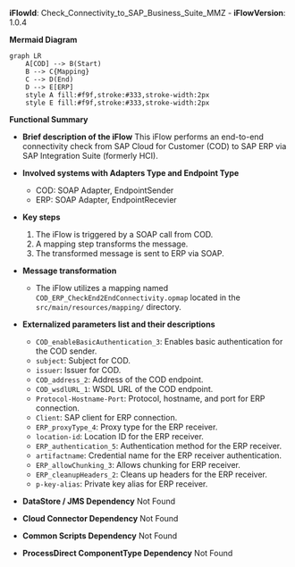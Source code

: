 **iFlowId**: Check_Connectivity_to_SAP_Business_Suite_MMZ - **iFlowVersion**: 1.0.4

**Mermaid Diagram**
```mermaid
graph LR
    A[COD] --> B(Start)
    B --> C{Mapping}
    C --> D(End)
    D --> E[ERP]
    style A fill:#f9f,stroke:#333,stroke-width:2px
    style E fill:#f9f,stroke:#333,stroke-width:2px
```
**Functional Summary**
- **Brief description of the iFlow**
This iFlow performs an end-to-end connectivity check from SAP Cloud for Customer (COD) to SAP ERP via SAP Integration Suite (formerly HCI).

- **Involved systems with Adapters Type and Endpoint Type**
    - COD: SOAP Adapter, EndpointSender
    - ERP: SOAP Adapter, EndpointRecevier

- **Key steps**
    1. The iFlow is triggered by a SOAP call from COD.
    2. A mapping step transforms the message.
    3. The transformed message is sent to ERP via SOAP.

- **Message transformation**
    - The iFlow utilizes a mapping named `COD_ERP_CheckEnd2EndConnectivity.opmap` located in the `src/main/resources/mapping/` directory.

- **Externalized parameters list and their descriptions**
    - `COD_enableBasicAuthentication_3`: Enables basic authentication for the COD sender.
    - `subject`: Subject for COD.
    - `issuer`: Issuer for COD.
    - `COD_address_2`: Address of the COD endpoint.
    - `COD_wsdlURL_1`: WSDL URL of the COD endpoint.
    - `Protocol-Hostname-Port`: Protocol, hostname, and port for ERP connection.
    - `Client`: SAP client for ERP connection.
    - `ERP_proxyType_4`: Proxy type for the ERP receiver.
    - `location-id`: Location ID for the ERP receiver.
    - `ERP_authentication_5`: Authentication method for the ERP receiver.
    - `artifactname`: Credential name for the ERP receiver authentication.
    - `ERP_allowChunking_3`: Allows chunking for ERP receiver.
    - `ERP_cleanupHeaders_2`: Cleans up headers for the ERP receiver.
    - `p-key-alias`: Private key alias for ERP receiver.

- **DataStore / JMS Dependency**
Not Found

- **Cloud Connector Dependency**
Not Found

- **Common Scripts Dependency**
Not Found

- **ProcessDirect ComponentType Dependency**
Not Found